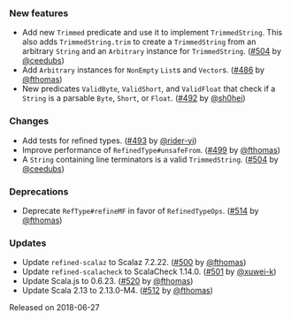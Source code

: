 ### New features

* Add new `Trimmed` predicate and use it to implement `TrimmedString`.
  This also adds `TrimmedString.trim` to create a `TrimmedString` from
  an arbitrary `String` and an `Arbitrary` instance for `TrimmedString`.
  ([#504][#504] by [@ceedubs][@ceedubs])
* Add `Arbitrary` instances for `NonEmpty` `List`s and `Vector`s.
  ([#486][#486] by [@fthomas][@fthomas])
* New predicates `ValidByte`, `ValidShort`, and `ValidFloat` that check
  if a `String` is a parsable `Byte`, `Short`, or `Float`.
  ([#492][#492] by [@sh0hei][@sh0hei])

### Changes

* Add tests for refined types.
  ([#493][#493] by [@rider-yi][@rider-yi])
* Improve performance of `RefinedType#unsafeFrom`.
  ([#499][#499] by [@fthomas][@fthomas])
* A `String` containing line terminators is a valid `TrimmedString`.
  ([#504][#504] by [@ceedubs][@ceedubs])

### Deprecations

* Deprecate `RefType#refineMF` in favor of `RefinedTypeOps`.
  ([#514][#514] by [@fthomas][@fthomas])

### Updates

* Update `refined-scalaz` to Scalaz 7.2.22.
  ([#500][#500] by [@fthomas][@fthomas])
* Update `refined-scalacheck` to ScalaCheck 1.14.0.
  ([#501][#501] by [@xuwei-k][@xuwei-k])
* Update Scala.js to 0.6.23.
  ([#520][#520] by [@fthomas][@fthomas])
* Update Scala 2.13 to 2.13.0-M4.
  ([#512][#512] by [@fthomas][@fthomas])

[#486]: https://github.com/fthomas/refined/pull/486
[#492]: https://github.com/fthomas/refined/pull/492
[#493]: https://github.com/fthomas/refined/pull/493
[#499]: https://github.com/fthomas/refined/pull/499
[#500]: https://github.com/fthomas/refined/pull/500
[#501]: https://github.com/fthomas/refined/pull/501
[#504]: https://github.com/fthomas/refined/pull/504
[#512]: https://github.com/fthomas/refined/pull/512
[#514]: https://github.com/fthomas/refined/pull/514
[#520]: https://github.com/fthomas/refined/pull/520

[@ceedubs]: https://github.com/ceedubs
[@fthomas]: https://github.com/fthomas
[@rider-yi]: https://github.com/rider-yi
[@sh0hei]: https://github.com/sh0hei
[@xuwei-k]: https://github.com/xuwei-k

Released on 2018-06-27
